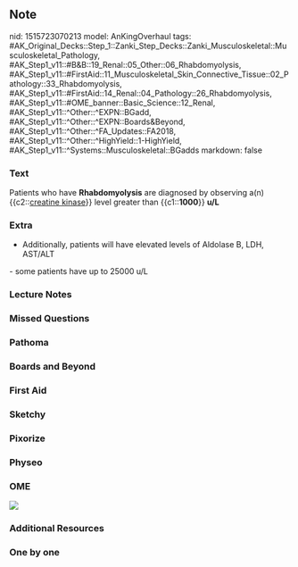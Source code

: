 ## Note
nid: 1515723070213
model: AnKingOverhaul
tags: #AK_Original_Decks::Step_1::Zanki_Step_Decks::Zanki_Musculoskeletal::Musculoskeletal_Pathology, #AK_Step1_v11::#B&B::19_Renal::05_Other::06_Rhabdomyolysis, #AK_Step1_v11::#FirstAid::11_Musculoskeletal_Skin_Connective_Tissue::02_Pathology::33_Rhabdomyolysis, #AK_Step1_v11::#FirstAid::14_Renal::04_Pathology::26_Rhabdomyolysis, #AK_Step1_v11::#OME_banner::Basic_Science::12_Renal, #AK_Step1_v11::^Other::^EXPN::BGadd, #AK_Step1_v11::^Other::^EXPN::Boards&Beyond, #AK_Step1_v11::^Other::^FA_Updates::FA2018, #AK_Step1_v11::^Other::^HighYield::1-HighYield, #AK_Step1_v11::^Systems::Musculoskeletal::BGadds
markdown: false

### Text
Patients who have <b>Rhabdomyolysis</b> are diagnosed by observing
a(n) {{c2::<u>creatine kinase</u>}} level greater than
{{c1::<b>1000</b>}} <b>u/L</b>

### Extra
- Additionally, patients will have elevated levels of Aldolase B,
LDH, AST/ALT
<div>
  - some patients have up to 25000 u/L
</div>

### Lecture Notes


### Missed Questions


### Pathoma


### Boards and Beyond


### First Aid


### Sketchy


### Pixorize


### Physeo


### OME
<div class="ome-widget">
  <a href="https://onlinemeded.org/spa/renal?ref=anki"><img src=
  "_OME_AnkiFlashcards_Topic_2.png"></a>
</div>

### Additional Resources


### One by one

